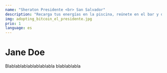 ```yaml
---
name: "Sheraton Presidente <br> San Salvador"
description: "Recarga tus energías en la piscina, reúnete en el bar y disfruta de un excelente servicio. El centro de convenciones con salas de conferencia de primera categoría está a tan solo unos pasos de las fabulosas tiendas de San Salvador."
img: adopting_bitcoin_el_presidente.jpg
prio: 1
language: es
---
```


# Jane Doe
 
Blablablablablablablabla
blablablabla

